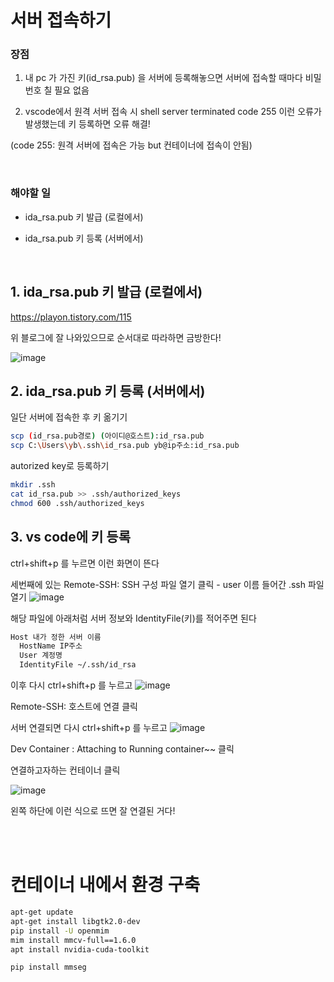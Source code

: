 # 서버 접속하기 

### 장점

1. 내 pc 가 가진 키(id_rsa.pub) 을 서버에 등록해놓으면 서버에 접속할 때마다 비밀번호 칠 필요 없음

2. vscode에서 원격 서버 접속 시 shell server terminated code 255 이런 오류가 발생했는데 키 등록하면 오류 해결!

(code 255: 원격 서버에 접속은 가능 but 컨테이너에 접속이 안됨)


</br>

### 해야할 일

- ida_rsa.pub 키 발급 (로컬에서)

- ida_rsa.pub 키 등록 (서버에서)


</br>

## 1. ida_rsa.pub 키 발급 (로컬에서)

https://playon.tistory.com/115

위 블로그에 잘 나와있으므로 순서대로 따라하면 금방한다!

![image](https://user-images.githubusercontent.com/61492320/201848261-09acb40a-e46e-436b-aa01-06dd22a33293.png)





## 2. ida_rsa.pub 키 등록 (서버에서)

일단 서버에 접속한 후 키 옮기기

```bash
scp (id_rsa.pub경로) (아이디@호스트):id_rsa.pub
scp C:\Users\yb\.ssh\id_rsa.pub yb@ip주소:id_rsa.pub
```

autorized key로 등록하기

```bash
mkdir .ssh
cat id_rsa.pub >> .ssh/authorized_keys
chmod 600 .ssh/authorized_keys
```




## 3. vs code에 키 등록

ctrl+shift+p 를 누르면 이런 화면이 뜬다

세번째에 있는 Remote-SSH: SSH 구성 파일 열기 클릭 - user 이름 들어간 .ssh 파일 열기
![image](https://user-images.githubusercontent.com/61492320/201848463-d31bf399-a015-4cb4-9786-389c12484d18.png)


해당 파일에 아래처럼 서버 정보와 IdentityFile(키)를 적어주면 된다

```bash
Host 내가 정한 서버 이름 
  HostName IP주소
  User 계정명
  IdentityFile ~/.ssh/id_rsa
```

이후 다시 ctrl+shift+p 를 누르고
![image](https://user-images.githubusercontent.com/61492320/201848463-d31bf399-a015-4cb4-9786-389c12484d18.png)

Remote-SSH: 호스트에 연결 클릭




서버 연결되면 다시 ctrl+shift+p 를 누르고
![image](https://user-images.githubusercontent.com/61492320/201848463-d31bf399-a015-4cb4-9786-389c12484d18.png)


Dev Container : Attaching to Running container~~ 클릭

연결하고자하는 컨테이너 클릭


![image](https://user-images.githubusercontent.com/61492320/201848587-91bec5e7-8ad0-4493-9dfa-4899cd3d91a1.png)

왼쪽 하단에 이런 식으로 뜨면 잘 연결된 거다!




</br></br>


# 컨테이너 내에서 환경 구축
```bash
apt-get update
apt-get install libgtk2.0-dev
pip install -U openmim
mim install mmcv-full==1.6.0
apt install nvidia-cuda-toolkit

pip install mmseg
```
